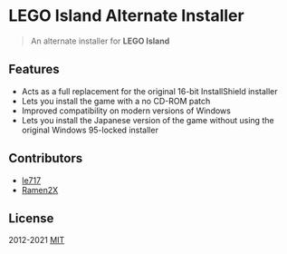 # LEGO Island Alternate Installer
> An alternate installer for **LEGO Island**

## Features

* Acts as a full replacement for the original 16-bit InstallShield installer
* Lets you install the game with a no CD-ROM patch
* Improved compatibility on modern versions of Windows
* Lets you install the Japanese version of the game without using the original Windows 95-locked installer


## Contributors

- [le717](https://github.com/le717/)
- [Ramen2X](https://github.com/Ramen2X/)

## License

2012-2021 [MIT](LICENSE)
